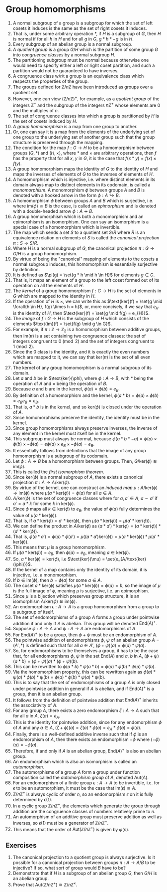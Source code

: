 # Group homomorphisms

1. A normal subgroup of a group is a subgroup for which the set of left cosets it induces is the same as the set of right cosets it induces.
2. That is, under some arbitrary operation $*$, if $H$ is a subgroup of $G$, then $H$ is normal if for all $h$ in $H$ and for all $g$ in $G$, $g * h * -g$ is in $H$.
3. Every subgroup of an abelian group is a normal subgroup.
4. A *quotient group* is a group $G / H$ which is the partition of some group $G$ into *congruence classes* by a normal subgroup $H$.
5. The partitioning subgroup must be normal because otherwise one would need to specify either a left or right coset partition, and such a partition would not be guaranteed to have inverses.
6. A congruence class w/r/t a group is an equivalence class which respects the properties of the group.
7. The groups defined for $\mathbb{Z}/n\mathbb{Z}$ have been introduced as groups over a quotient set.
8. However, one can view $(\mathbb{Z}/n\mathbb{Z})^{+}$, for example, as a *quotient group* of the integers $\mathbb{Z}^{+}$ and the subgroup of the integers $n\mathbb{Z}^{+}$ whose elements are $0$ and the multiples of $n$.
9. The set of congruence classes into which a group is partitioned by $H$ is the set of cosets induced by $H$.
10. A *group homomorphism* is a map from one group to another.
11. Or, one can say it is a map from the elements of the underlying set of one group to the underlying set of another group such that the group structure is preserved through the mapping.
12. The condition for the map $f: G \to H$ to be a homomorphism between groups $(G, *)$ and $(H, \times)$, where $*$ and $\times$ are arbitrary operations, then $f$ has the property that for all $x$, $y$ in $G$, it is the case that $f(x * y) = f(x) \times f(y)$.
13. A group homomorphism maps the identity of $G$ to the identity of $H$ and maps the inverses of elements of $G$ to the inverses of elements of $H$.
14. A homomorphism which is injective, i.e. where distinct elements in its domain always map to distinct elements in its codomain, is called a *monomorphism*. A monomorphism $\phi$ between groups $A$ and $B$ is denoted with a hooked arrow in the form $\phi: A \hookrightarrow B$.
15. A homomorphism $\phi$ between groups $A$ and $B$ which is surjective, i.e. where $\text{im}(\phi) \cong B$ is the case, is called an *epimorphism* and is denoted with a double-headed arrow $\phi: A \twoheadrightarrow B$.
16. A group homomorphism which is both a monomorphism and an epimorphism is an isomorphism. One can say an isomorphism is a special case of a homomorphism which is invertible.
17. The map which sends a set $S$ to a quotient set $S / R$ where $R$ is an equivalence relation on elements of $S$ is called the *canonical projection* $\pi : S \to S/R$.
18. Where $H$ is a normal subgroup of $G$, the canonical projection $\pi: G \to G/H$ is a group homomorphism.
19. By virtue of being the "canonical" mapping of elements to the cosets a normal subgroup induces, this homomorphism is essentially surjective by definition.
20. It is defined as $\pi(g) = \set{g * h \mid h \in H}$ for elements $g \in G$.
21. That is, it maps an element of a group to the left coset formed out of its operation on all the elements of $H$.
22. The *kernel* of a group homomorphism $f: G \to H$ is the set of elements in $G$ which are mapped to the identity in $H$.
23. If the operation of $H$ is $\times$, we can write this as $\text{ker}(f) = \set{g \mid \forall{h \in H}, f(g) \times h = h}$, or, more concisely, if we say that $e_H$ is the identity of $H$, then $\text{ker}(f) = \set{g \mid f(g) = e_{H}}$.
24. The *image* of $f: G \to H$ is the subgroup of $H$ which consists of the elements $\text{im}(f) = \set{f(g) \mid g \in G}$.
25. For example, if $\pi: \mathbb{Z} \to \mathbb{Z}_2$ is a homomorphism between additive groups, then $\text{im}(\pi)$ is a set containing two congruence classes: the set of integers congruent to $0 \pmod{2}$ and the set of integers congruent to $1 \pmod{2}$.
26. Since the $0$ class is the identity, and it is exactly the even numbers which are mapped to it, we can say that $\text{ker}(\pi)$ is the set of all even numbers.
27. The kernel of any group homomorphism is a normal subgroup of its domain.
28. Let $a$ and $b$ be in $\text{ker}(\phi), where $\phi : A \to B$, with $*$ being the operation of $A$ and $\times$ being the operation of $B$.
29. Because $a$ and $b$ are in the kernel, $\phi(a) = \phi(b) = e_B$.
30. By definition of a homomorphism and the kernel, $\phi(a * b) = \phi(a) \times \phi(b) = e_{B}e_{B} = e_{B}$.
31. That is, $a * b$ is in the kernel, and so $\text{ker}(\phi)$ is closed under the operation of $A$.
32. Since homomorphisms preserve the identity, the identity must be in the kernel.
33. Since group homomorphisms always preserve inverses, the inverse of any element in the kernel must itself be in the kernel.
34. This subgroup must always be normal, because $\phi(a * b * -a) = \phi(a) \times \phi(b) \times -\phi(a) = e\phi(a) \times e_B \times -\phi(a) = e_{B}$.
35. It essentially follows from definitions that the image of any group homomorphism is a subgroup of its codomain.
36. Let $\phi: A \to B$ be a homomorphism between groups. Then, $G/\text{ker}(\phi) \cong \text{im}(\phi)$.
37. This is called the *first isomorphism theorem*.
38. Since $\text{ker}(\phi)$ is a normal subgroup of $A$, there exists a canonical projection $\pi: A \to A/\text{ker}(\phi)$.
39. By virtue of the kernel, one can construct an *induced map* $\mu : A/\text{ker}(\phi) \to \text{im}(\phi)$ where $\mu(a * \text{ker}(\phi)) = \phi(a)$ for all $a \in A$.
40. $A/\text{ker}(\phi)$ is the set of congruence classes where for $a, a' \in A$, $a \sim a'$ if $a' = a * k$ for some $k$ in $\text{ker}(\phi)$.
41. Since $\phi$ maps all $k \in \text{ker}(\phi)$ to $e_B$, the value of $\phi(a)$ fully determines the value of $\mu(a * \text{ker}(\phi))$.
42. That is, if $a * \text{ker}(\phi) = a' * \text{ker}(\phi)$, then $\mu(a * \text{ker}(\phi)) = \mu(a' * \text{ker}(\phi))$.
43. We can define the product in $A/\text{ker}(\phi)$ as $(a * a') * \text{ker}(\phi) = (a * \text{ker}(\phi)) * (a' * \text{ker}(\phi))$.
44. That is, $\phi(a * a') = \phi(a) * \phi(a') = \mu((a * a')\text{ker}(\phi)) = \mu(a * \text{ker}(\phi)) * \mu(a' * \text{ker}(\phi))$.
45. This means that $\mu$ is a group homomorphism.
46. If $\mu(a * \text{ker}(\phi)) = e_B$, then $\phi(a) = e_B$, meaning $a \in \text{ker}(\phi)$.
47. So, $a * \text{ker}(\phi) = \text{ker}(\phi)$, i.e $\text{ker}(\mu) = \set{e_{A/\text{ker}(\phi)}}$.
48. If the kernel of a map contains only the identity of its domain, it is injective, i.e. a monomorphism.
49. If $b \in \text{im}(\phi)$, then $b = \phi(a)$ for some $a \in A$.
50. The coset $a * \text{ker}(\phi)$ satisfies $\mu(a * \text{ker}(\phi)) = \phi(a) = b$, so the image of $\mu$ is the full image of $\phi$, meaning $\mu$ is surjective, i.e. an epimorphism.
51. Since $\mu$ is a bijection which preserves group structure, it is an isomorphism $A/\text{ker}(\phi) \cong\text{im}(\phi)$.
52. An endomorphism $\epsilon : A \to A$ is a group homomorphism from a group to a subgroup of itself.
53. The set of endomorphisms of a group $A$ forms a group under pointwise addition if and only if $A$ is abelian. This group will be denoted $\text{End}(A)^+$.
54. Suppose $\phi : A \to A$ and $\psi : A \to A$ are endomorphisms of $A$.
55. For $\text{End}(A)^+$ to be a group, then $\phi + \psi$ must be an endomorphism of $A$.
56. The pointwise addition of endomorphisms $\phi$, $\psi$ of an abelian group $A = (A', *)$ is defined such that for all $a \in A'$,  $(\phi + \psi)(a) = \phi(a) * \psi(a)$.
57. So, for endomorphisms to be themselves a group, it has to be the case that, for all endomorphisms $\phi$, $\psi$ in the set $\text{End}(A)$ and $a$, $b$ in $A$, $(\phi + \psi)(a * b) = (\phi + \psi)(a) * (\phi + \psi)(b)$.
58. This can be rewritten to $\phi(a * b) * \psi(a * b) = \phi(a) * \phi(b) * \psi(a) * \psi(b)$.
59. Via the homomorphism property, this can be rewritten again as $\phi(a) * \psi(a) * \phi(b) * \psi(b) = \phi(a) * \phi(b) * \psi(a) * \psi(b)$.
60. This is to say that the set of endomorphisms of a group $A$ is only closed under pointwise addition in general if $A$ is abelian, and if $\text{End}(A)^+$ is a group, then it is an abelian group.
61. It follows from the definition of pointwise addition that $\text{End}(A)^+$ inherits the associativity of $A$.
62. For any group $A$, there exists a zero endomorphism $\zeta : A \to A$ such that for all $a$ in $A$, $\zeta(a) = e_A$.
63. This is the identity for pointwise addition, since for any endomorphism $\phi$ of $A$ and any $a \in A$, $(\zeta + \phi)(a) = \zeta(a) * \phi(a) = e_A * \phi(a) = \phi(a)$.
64. Finally, there is a well-defined additive inverse such that if $\phi$ is an endomorphism of $A$, then there exists an endomorphism $-\phi$ where $(-\phi)(a) = -\phi(a)$.
65. Therefore, if and only if $A$ is an abelian group, $\text{End}(A)^+$ is also an abelian group.
66. An endomorphism which is also an isomorphism is called an *automorphism*.
67. The automorphisms of a group $A$ form a group under function composition called the *automorphism group* of $A$, denoted $\text{Aut}(A)$.
68. For an endomorphism of a finite group $\epsilon : A \to A$ to be invertible, i.e. for $\epsilon$ to be an automorphism, it must be the case that $\text{im}(\epsilon) \cong A$.
69. $\mathbb{Z}/n\mathbb{Z}^+$ is always cyclic of order $n$, so an endomorphism $\epsilon$ on it is fully determined by $\epsilon(1)$.
70. In a cyclic group $\mathbb{Z}/n\mathbb{Z}^+$, the elements which generate the group through addition are the congruence classes of numbers relatively prime to $n$.
71. An automorphism of an additive group must preserve addition as well as inverses, so $\epsilon(1)$ must be a generator of $\mathbb{Z}/n\mathbb{Z}^+$.
72. This means that the order of $\text{Aut}(\mathbb{Z}/n\mathbb{Z}^+)$ is given by $\varphi(n)$.

## Exercises

1. The canonical projection to a quotient group is always surjective. Is it possible for a canonical projection between groups $\pi : A \to A/B$ to be injective? If so, what sort of group would $B$ have to be?
2. Demonstrate that if $H$ is a subgroup of an abelian group $G$, then $G/H$ is an abelian group.
3. Prove that $\text{Aut}(\mathbb{Z}/n\mathbb{Z}^+) \cong \mathbb{Z}/n\mathbb{Z}^\times$.
